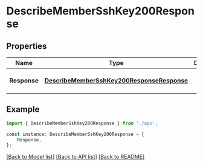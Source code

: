 # DescribeMemberSshKey200Response


## Properties

Name | Type | Description | Notes
------------ | ------------- | ------------- | -------------
**Response** | [**DescribeMemberSshKey200ResponseResponse**](DescribeMemberSshKey200ResponseResponse.md) |  | [optional] [default to undefined]

## Example

```typescript
import { DescribeMemberSshKey200Response } from './api';

const instance: DescribeMemberSshKey200Response = {
    Response,
};
```

[[Back to Model list]](../README.md#documentation-for-models) [[Back to API list]](../README.md#documentation-for-api-endpoints) [[Back to README]](../README.md)
